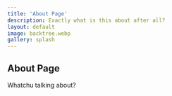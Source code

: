 ```yaml
---
title: 'About Page'
description: Exactly what is this about after all?
layout: default
image: backtree.webp
gallery: splash
---
```


## About Page

Whatchu talking about?
